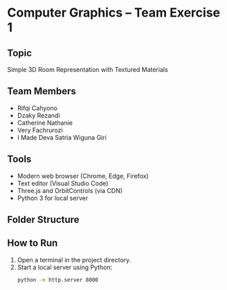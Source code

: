 # Computer Graphics – Team Exercise 1

## Topic
Simple 3D Room Representation with Textured Materials

## Team Members
- Rifqi Cahyono  
- Dzaky Rezandi  
- Catherine Nathanie  
- Very Fachrurozi  
- I Made Deva Satria Wiguna Giri  

## Tools
- Modern web browser (Chrome, Edge, Firefox)  
- Text editor (Visual Studio Code)  
- Three.js and OrbitControls (via CDN)  
- Python 3 for local server  

## Folder Structure


## How to Run
1. Open a terminal in the project directory.  
2. Start a local server using Python:
   ```bash
   python -m http.server 8000